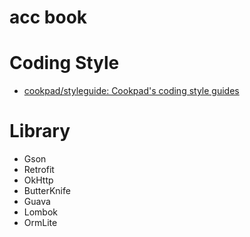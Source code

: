 # acc book

# Coding Style

- [cookpad/styleguide: Cookpad's coding style guides](https://github.com/cookpad/styleguide)

# Library

- Gson
- Retrofit
- OkHttp
- ButterKnife
- Guava
- Lombok
- OrmLite

